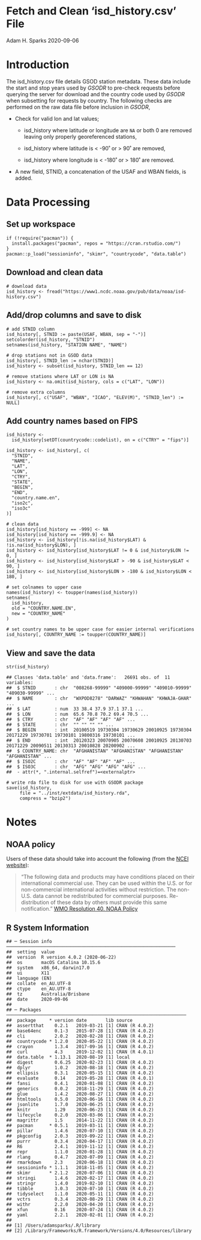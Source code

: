 Fetch and Clean ‘isd\_history.csv’ File
================
Adam H. Sparks
2020-09-06

Introduction
============

The isd\_history.csv file details GSOD station metadata. These data
include the start and stop years used by *GSODR* to pre-check requests
before querying the server for download and the country code used by
*GSODR* when subsetting for requests by country. The following checks
are performed on the raw data file before inclusion in *GSODR*,

-   Check for valid lon and lat values;

    -   isd\_history where latitude or longitude are `NA` or both 0 are
        removed leaving only properly georeferenced stations,

    -   isd\_history where latitude is &lt; -90˚ or &gt; 90˚ are
        removed,

    -   isd\_history where longitude is &lt; -180˚ or &gt; 180˚ are
        removed.

-   A new field, STNID, a concatenation of the USAF and WBAN fields, is
    added.

Data Processing
===============

Set up workspace
----------------

    if (!require("pacman")) {
      install.packages("pacman", repos = "https://cran.rstudio.com/")
    }
    pacman::p_load("sessioninfo", "skimr", "countrycode", "data.table")

Download and clean data
-----------------------

    # download data
    isd_history <- fread("https://www1.ncdc.noaa.gov/pub/data/noaa/isd-history.csv")

Add/drop columns and save to disk
---------------------------------

    # add STNID column
    isd_history[, STNID := paste(USAF, WBAN, sep = "-")]
    setcolorder(isd_history, "STNID")
    setnames(isd_history, "STATION NAME", "NAME")

    # drop stations not in GSOD data
    isd_history[, STNID_len := nchar(STNID)]
    isd_history <- subset(isd_history, STNID_len == 12)

    # remove stations where LAT or LON is NA
    isd_history <- na.omit(isd_history, cols = c("LAT", "LON"))

    # remove extra columns
    isd_history[, c("USAF", "WBAN", "ICAO", "ELEV(M)", "STNID_len") := NULL]

Add country names based on FIPS
-------------------------------

    isd_history <-
      isd_history[setDT(countrycode::codelist), on = c("CTRY" = "fips")]

    isd_history <- isd_history[, c(
      "STNID",
      "NAME",
      "LAT",
      "LON",
      "CTRY",
      "STATE",
      "BEGIN",
      "END",
      "country.name.en",
      "iso2c",
      "iso3c"
    )]

    # clean data
    isd_history[isd_history == -999] <- NA
    isd_history[isd_history == -999.9] <- NA
    isd_history <- isd_history[!is.na(isd_history$LAT) & !is.na(isd_history$LON), ]
    isd_history <- isd_history[isd_history$LAT != 0 & isd_history$LON != 0, ]
    isd_history <- isd_history[isd_history$LAT > -90 & isd_history$LAT < 90, ]
    isd_history <- isd_history[isd_history$LON > -180 & isd_history$LON < 180, ]

    # set colnames to upper case
    names(isd_history) <- toupper(names(isd_history))
    setnames(
      isd_history,
      old = "COUNTRY.NAME.EN",
      new = "COUNTRY_NAME"
    )

    # set country names to be upper case for easier internal verifications
    isd_history[, COUNTRY_NAME := toupper(COUNTRY_NAME)]

View and save the data
----------------------

    str(isd_history)

    ## Classes 'data.table' and 'data.frame':   26691 obs. of  11 variables:
    ##  $ STNID       : chr  "008268-99999" "409000-99999" "409010-99999" "409030-99999" ...
    ##  $ NAME        : chr  "WXPOD8278" "DARWAZ" "KHWAHAN" "KHWAJA-GHAR" ...
    ##  $ LAT         : num  33 38.4 37.9 37.1 37.1 ...
    ##  $ LON         : num  65.6 70.8 70.2 69.4 70.5 ...
    ##  $ CTRY        : chr  "AF" "AF" "AF" "AF" ...
    ##  $ STATE       : chr  "" "" "" "" ...
    ##  $ BEGIN       : int  20100519 19730304 19730629 20010925 19730304 20171229 19730701 19730101 19800316 19730101 ...
    ##  $ END         : int  20120323 20070905 20070608 20010925 20130703 20171229 20090511 20130313 20010828 20200902 ...
    ##  $ COUNTRY_NAME: chr  "AFGHANISTAN" "AFGHANISTAN" "AFGHANISTAN" "AFGHANISTAN" ...
    ##  $ ISO2C       : chr  "AF" "AF" "AF" "AF" ...
    ##  $ ISO3C       : chr  "AFG" "AFG" "AFG" "AFG" ...
    ##  - attr(*, ".internal.selfref")=<externalptr>

    # write rda file to disk for use with GSODR package
    save(isd_history,
         file = "../inst/extdata/isd_history.rda",
         compress = "bzip2")

Notes
=====

NOAA policy
-----------

Users of these data should take into account the following (from the
[NCEI
website](http://www7.ncdc.noaa.gov/CDO/cdoselect.cmd?datasetabbv=GSOD&countryabbv=&georegionabbv=)):

> “The following data and products may have conditions placed on their
> international commercial use. They can be used within the U.S. or for
> non-commercial international activities without restriction. The
> non-U.S. data cannot be redistributed for commercial purposes.
> Re-distribution of these data by others must provide this same
> notification.” [WMO Resolution 40. NOAA
> Policy](http://www.wmo.int/pages/about/Resolution40.html)

R System Information
--------------------

    ## ─ Session info ───────────────────────────────────────────────────────────────
    ##  setting  value                       
    ##  version  R version 4.0.2 (2020-06-22)
    ##  os       macOS Catalina 10.15.6      
    ##  system   x86_64, darwin17.0          
    ##  ui       X11                         
    ##  language (EN)                        
    ##  collate  en_AU.UTF-8                 
    ##  ctype    en_AU.UTF-8                 
    ##  tz       Australia/Brisbane          
    ##  date     2020-09-06                  
    ## 
    ## ─ Packages ───────────────────────────────────────────────────────────────────
    ##  package     * version date       lib source        
    ##  assertthat    0.2.1   2019-03-21 [1] CRAN (R 4.0.2)
    ##  base64enc     0.1-3   2015-07-28 [1] CRAN (R 4.0.2)
    ##  cli           2.0.2   2020-02-28 [1] CRAN (R 4.0.2)
    ##  countrycode * 1.2.0   2020-05-22 [1] CRAN (R 4.0.2)
    ##  crayon        1.3.4   2017-09-16 [1] CRAN (R 4.0.2)
    ##  curl          4.3     2019-12-02 [1] CRAN (R 4.0.1)
    ##  data.table  * 1.13.1  2020-08-19 [1] local         
    ##  digest        0.6.25  2020-02-23 [1] CRAN (R 4.0.2)
    ##  dplyr         1.0.2   2020-08-18 [1] CRAN (R 4.0.2)
    ##  ellipsis      0.3.1   2020-05-15 [1] CRAN (R 4.0.2)
    ##  evaluate      0.14    2019-05-28 [1] CRAN (R 4.0.1)
    ##  fansi         0.4.1   2020-01-08 [1] CRAN (R 4.0.2)
    ##  generics      0.0.2   2018-11-29 [1] CRAN (R 4.0.2)
    ##  glue          1.4.2   2020-08-27 [1] CRAN (R 4.0.2)
    ##  htmltools     0.5.0   2020-06-16 [1] CRAN (R 4.0.2)
    ##  jsonlite      1.7.0   2020-06-25 [1] CRAN (R 4.0.2)
    ##  knitr         1.29    2020-06-23 [1] CRAN (R 4.0.2)
    ##  lifecycle     0.2.0   2020-03-06 [1] CRAN (R 4.0.2)
    ##  magrittr      1.5     2014-11-22 [1] CRAN (R 4.0.2)
    ##  pacman      * 0.5.1   2019-03-11 [1] CRAN (R 4.0.2)
    ##  pillar        1.4.6   2020-07-10 [1] CRAN (R 4.0.2)
    ##  pkgconfig     2.0.3   2019-09-22 [1] CRAN (R 4.0.2)
    ##  purrr         0.3.4   2020-04-17 [1] CRAN (R 4.0.2)
    ##  R6            2.4.1   2019-11-12 [1] CRAN (R 4.0.2)
    ##  repr          1.1.0   2020-01-28 [1] CRAN (R 4.0.2)
    ##  rlang         0.4.7   2020-07-09 [1] CRAN (R 4.0.2)
    ##  rmarkdown     2.3     2020-06-18 [1] CRAN (R 4.0.2)
    ##  sessioninfo * 1.1.1   2018-11-05 [1] CRAN (R 4.0.2)
    ##  skimr       * 2.1.2   2020-07-06 [1] CRAN (R 4.0.2)
    ##  stringi       1.4.6   2020-02-17 [1] CRAN (R 4.0.2)
    ##  stringr       1.4.0   2019-02-10 [1] CRAN (R 4.0.2)
    ##  tibble        3.0.3   2020-07-10 [1] CRAN (R 4.0.2)
    ##  tidyselect    1.1.0   2020-05-11 [1] CRAN (R 4.0.2)
    ##  vctrs         0.3.4   2020-08-29 [1] CRAN (R 4.0.2)
    ##  withr         2.2.0   2020-04-20 [1] CRAN (R 4.0.2)
    ##  xfun          0.16    2020-07-24 [1] CRAN (R 4.0.2)
    ##  yaml          2.2.1   2020-02-01 [1] CRAN (R 4.0.2)
    ## 
    ## [1] /Users/adamsparks/.R/library
    ## [2] /Library/Frameworks/R.framework/Versions/4.0/Resources/library
